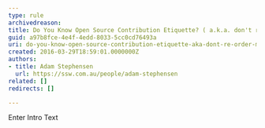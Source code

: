 ```yaml
---
type: rule
archivedreason: 
title: Do You Know Open Source Contribution Etiquette? ( a.k.a. don't re-order my house when you fix my tap)
guid: a97b8fce-4e4f-4edd-8033-5cc0cd76493a
uri: do-you-know-open-source-contribution-etiquette-aka-dont-re-order-my-house-when-you-fix-my-tap
created: 2016-03-29T18:59:01.0000000Z
authors:
- title: Adam Stephensen
  url: https://ssw.com.au/people/adam-stephensen
related: []
redirects: []

---
```



Enter Intro Text
<br><excerpt class='endintro'></excerpt><br>



